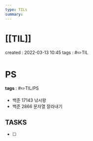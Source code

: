 ```yaml
---
type: TILs
summary: 
---
```


# [[TIL]]
created : 2022-03-13 10:45
tags : #✏️TIL

# PS
**tags** : #✏️TIL/PS 
- 백준 17143 낚시왕
- 백준 2866 문자열 잘라내기

## TASKS
- [ ] 
